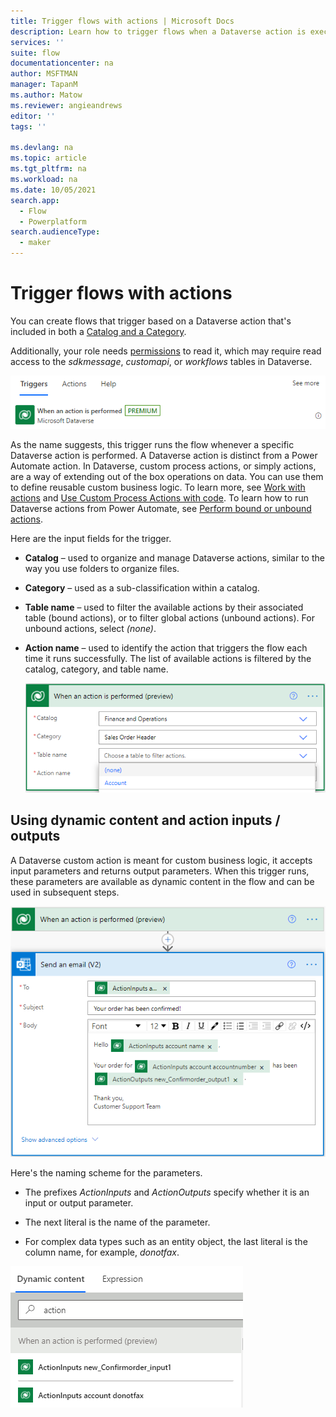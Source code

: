 ```yaml
---
title: Trigger flows with actions | Microsoft Docs
description: Learn how to trigger flows when a Dataverse action is executed.  
services: ''
suite: flow
documentationcenter: na
author: MSFTMAN
manager: TapanM
ms.author: Matow
ms.reviewer: angieandrews
editor: ''
tags: ''

ms.devlang: na
ms.topic: article
ms.tgt_pltfrm: na
ms.workload: na
ms.date: 10/05/2021
search.app: 
  - Flow
  - Powerplatform
search.audienceType: 
  - maker
---
```


# Trigger flows with actions

You can create flows that trigger based on a Dataverse action that's included in both a [Catalog and a Category](/powerapps/developer/data-platform/catalog-catalogassignment). 

Additionally, your role needs [permissions](/power-platform/admin/database-security#assign-security-roles-to-users-in-an-environment-that-has-a-dataverse-database) to read it, which may require read access to the *sdkmessage*, *customapi*, or *workflows* tables in Dataverse.

!["When an action is performed" trigger search result in the Power Automate designer"](../media/dataverse-action-trigger/fda27fcf4067248e47b7efd3daed4511.png)

As the name suggests, this trigger runs the flow whenever a specific Dataverse action is performed. A Dataverse action is distinct from a Power Automate action. In Dataverse, custom process actions, or simply actions, are a way of extending out of the box operations on data. You can use them to define reusable custom business logic. To learn more, see [Work with actions](/powerapps/maker/data-platform/actions) and [Use Custom Process Actions with code](/powerapps/developer/data-platform/workflow-custom-actions).
To learn how to run Dataverse actions from Power Automate, see [Perform bound or unbound actions](./bound-unbound.md).

Here are the input fields for the trigger.

- **Catalog** – used to organize and manage Dataverse actions, similar to the way you use folders to organize files.

- **Category** – used as a sub-classification within a catalog.

- **Table name** – used to filter the available actions by their associated table (bound actions), or to filter global actions (unbound actions). For unbound actions, select *(none)*.

- **Action name** – used to identify the action that triggers the flow each time it runs successfully. The list of available actions is filtered by the catalog, category, and table name.

    ![Screenshot of the "When an action is performed" trigger in the Power Automate cloud flow designer](../media/dataverse-action-trigger/7373b607775f2b462f951a8df96e5625.png )

## Using dynamic content and action inputs / outputs

A Dataverse custom action is meant for custom business logic, it accepts input parameters and returns output parameters. When this trigger runs, these parameters are available as dynamic content in the flow and can be used in subsequent steps.

![Screenshot of using outputs from the "When an action is performed" trigger in the Power Automate cloud flow designer](../media/dataverse-action-trigger/fc29283af115f6b447aba24655ee2747.png)

Here's the naming scheme for the parameters.

- The prefixes *ActionInputs* and *ActionOutputs* specify whether it is an input or output parameter.

- The next literal is the name of the parameter.

- For complex data types such as an entity object, the last literal is the column name, for example, *donotfax*.

![Screenshot of the dynamic content picker in the Power Automate designer showing output from the "When an action is performed" trigger](../media/dataverse-action-trigger/2570885e7cba9c63b45ccaefc6b55056.png)